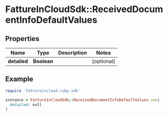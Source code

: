 # FattureInCloudSdk::ReceivedDocumentInfoDefaultValues

## Properties

| Name | Type | Description | Notes |
| ---- | ---- | ----------- | ----- |
| **detailed** | **Boolean** |  | [optional] |

## Example

```ruby
require 'fattureincloud-ruby-sdk'

instance = FattureInCloudSdk::ReceivedDocumentInfoDefaultValues.new(
  detailed: null
)
```

